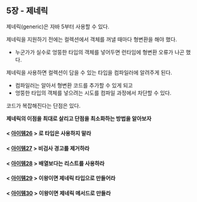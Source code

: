 ## 5장 - 제네릭

제네릭(generic)은 자바 5부터 사용할 수 있다.

제네릭을 지원하기 전에는 컬렉션에서 객체를 꺼낼 때마다 형변환을 해야 했다.

- 누군가가 실수로 엉뚱한 타입의 객체를 넣어두면 런타임에 형변환 오류가 나곤 했다.

제네릭을 사용하면 컬렉션이 담을 수 있는 타입을 컴파일러에 알려주게 된다.

- 컴파일러는 알아서 형변환 코드를 추가할 수 있게 되고
- 엉뚱한 타입의 객체를 넣으려는 시도를 컴파일 과정에서 차단할 수 있다.

코드가 복잡해진다는 단점은 있다.

**제네릭의 이점을 최대로 살리고 단점을 최소화하는 방법을 알아보자**

#### < [아이템26](https://github.com/ziippy/EffectiveJava/tree/master/src/chapter5/item26) > 로 타입은 사용하지 말라

#### < [아이템27](https://github.com/ziippy/EffectiveJava/tree/master/src/chapter5/item27) > 비검사 경고를 제거하라

#### < [아이템28](https://github.com/ziippy/EffectiveJava/tree/master/src/chapter5/item28) > 배열보다는 리스트를 사용하라

#### < [아이템29](https://github.com/ziippy/EffectiveJava/tree/master/src/chapter5/item29) > 이왕이면 제네릭 타입으로 만들어라

#### < [아이템30](https://github.com/ziippy/EffectiveJava/tree/master/src/chapter5/item30) > 이왕이면 제네릭 메서드로 만들라 
